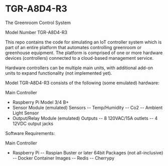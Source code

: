 # TGR-A8D4-R3

The Greenroom Control System 

Model Number TGR-A8D4-R3

This repo contains the code for simulating an IoT controller system which is part of an entire platform that automates controlling greenroom or greenhouse equipment. The platform is comprised of one or more hardware devices (controllers) connected to a cloud-based management service.

Hardware controllers can be multiple main units, with additional add-on units to expand functionality (not implemented yet).

Model TGR-A8D4-R3 consists of the following (some emulated) hardware:

Main Controller
- Raspberry Pi Model 3/4 B+
- Sensor Module (emulated)
  Sensors
  -- Temp/Humidity
  -- Co2
  -- Ambient Light Sensor
- Output/Relay Module (emulated)
  Outputs
  -- 8 120VAC/15A outlets
  -- 4 12VDC output jacks

Software Requirements:

Main Controller
- Raspberry Pi
  -- Raspian Buster or later 64bit
     Packages (not all-inclusive)
     -- Docker
        Container Images
        -- Redis
     -- Cherrypy
